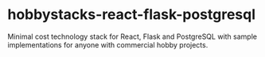 # hobbystacks-react-flask-postgresql
Minimal cost technology stack for React, Flask and PostgreSQL with sample implementations for anyone with commercial hobby projects.
